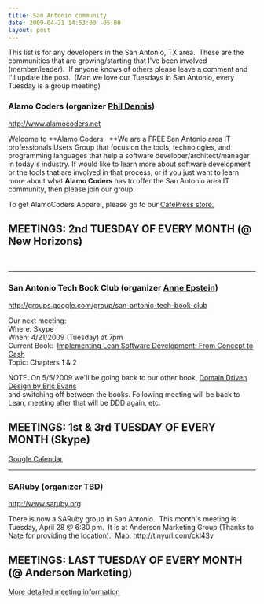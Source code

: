 ```yaml
---
title: San Antonio community
date: 2009-04-21 14:53:00 -05:00
layout: post
---
```


This list is for any developers in the San Antonio, TX area.  These are the communities that are growing/starting that I've been involved (member/leader).  If anyone knows of others please leave a comment and I'll update the post.  (Man we love our Tuesdays in San Antonio, every Tuesday is a group meeting)

### Alamo Coders (organizer [Phil Dennis](http://www.twitter.com/pjdennis))

<http://www.alamocoders.net>

Welcome to **Alamo Coders.  **We are a FREE San Antonio area IT professionals Users Group that focus on the tools, technologies, and programming languages that help a software developer/architect/manager in today's industry. If would like to learn more about software development or the tools that are involved in that process, or if you just want to learn more about what **Alamo Coders** has to offer the San Antonio area IT community, then please join our group.

To get AlamoCoders Apparel, please go to our [CafePress store.](http://www.cafepress.com/alamocoders)

## MEETINGS: 2nd TUESDAY OF EVERY MONTH (@ New Horizons)  


 

* * *

### San Antonio Tech Book Club (organizer [Anne Epstein](http://ajepst.devlicio.us))

<http://groups.google.com/group/san-antonio-tech-book-club>

Our next meeting:  
Where: Skype  
When: 4/21/2009 (Tuesday) at 7pm  
Current Book:  [Implementing Lean Software Development: From Concept to Cash](http://www.amazon.com/Implementing-Lean-Software-Development-Addison-Wesley/dp/0321437381/ref=sr_1_1?ie=UTF8&s=books&qid=1238469804&sr=8-1)  
Topic: Chapters 1 & 2  
  
NOTE: On 5/5/2009 we'll be going back to our other book, [Domain Driven Design by Eric Evans](http://www.amazon.com/Domain-Driven-Design-Tackling-Complexity-Software/dp/0321125215)  
and switching off between the books. Following meeting will be back to Lean, meeting after that will be DDD again, etc.

## MEETINGS: 1st & 3rd TUESDAY OF EVERY MONTH (Skype)  


[Google Calendar](http://www.google.com/calendar/embed?src=70v8r23jvv11h8g84sktkehfsg%40group.calendar.google.com&ctz=America/Chicago)

* * *

### SARuby (organizer TBD)

<http://www.saruby.org>

There is now a SARuby group in San Antonio.  This month's meeting is Tuesday, April 28 @ 6:30 pm.  It is at Anderson Marketing Group (Thanks to [Nate](http://pixelnate.com/) for providing the location).  Map: <http://tinyurl.com/ckl43y>

## MEETINGS: LAST TUESDAY OF EVERY MONTH (@ Anderson Marketing)  


[More detailed meeting information](http://groups.google.com/group/saruby/browse_thread/thread/c68606112c00e79)
